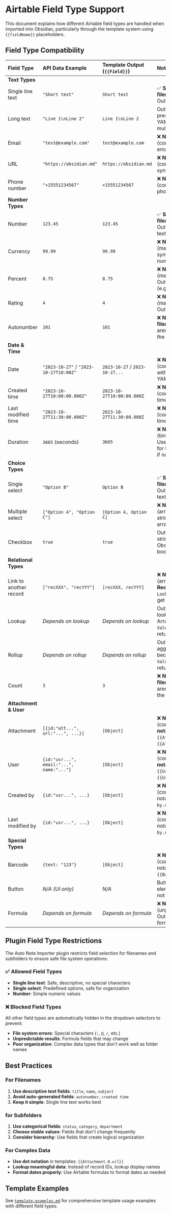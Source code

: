 # Airtable Field Type Support

This document explains how different Airtable field types are handled when imported into Obsidian, particularly through the template system using `{{fieldName}}` placeholders.

## Field Type Compatibility

| Field Type             | API Data Example                      | Template Output (`{{Field}}`) | Notes & Usage Tips                                                                                                                               |
| :--------------------- | :------------------------------------ | :---------------------------- | :----------------------------------------------------------------------------------------------------------------------------------------------- |
| **Text Types**         |                                       |                               |                                                                                                                                                  |
| Single line text       | `"Short text"`                        | `Short text`                  | ✅ **Safe for filenames/subfolders**. Outputs the text directly.                                                                                |
| Long text              | `"Line 1\nLine 2"`                    | `Line 1\nLine 2`              | Outputs the text, preserving line breaks. Use YAML block scalar for multi-line frontmatter.                                                  |
| Email                  | `"test@example.com"`                  | `test@example.com`            | ❌ **Not safe for filenames** (contains @). Outputs the email address text.                                                                     |
| URL                    | `"https://obsidian.md"`               | `https://obsidian.md`         | ❌ **Not safe for filenames** (contains :). Use Markdown syntax for clickable links.                                                           |
| Phone number           | `"+15551234567"`                      | `+15551234567`                | ❌ **Not safe for filenames** (contains +). Outputs the phone number text.                                                                      |
| **Number Types**       |                                       |                               |                                                                                                                                                  |
| Number                 | `123.45`                              | `123.45`                      | ✅ **Safe for filenames/subfolders**. Outputs the number as text.                                                                              |
| Currency               | `99.99`                               | `99.99`                       | ❌ **Not safe for filenames** (may include currency symbols). Outputs the numerical value.                                                      |
| Percent                | `0.75`                                | `0.75`                        | ❌ **Not safe for filenames** (may include % symbol). Outputs the decimal value (e.g., 75% is 0.75).                                          |
| Rating                 | `4`                                   | `4`                           | ❌ **Not safe for filenames** (may include star symbols). Outputs the rating number.                                                           |
| Autonumber             | `101`                                 | `101`                         | ❌ **Not recommended for filenames** (numbers alone aren't descriptive). Outputs the unique number.                                            |
| **Date & Time**        |                                       |                               |                                                                                                                                                  |
| Date                   | `"2023-10-27"` / `"2023-10-27T10:00Z"` | `2023-10-27` / `2023-10-27...`| ❌ **Not safe for filenames** (contains :). Compatible with Obsidian/Dataview YAML date fields.                                              |
| Created time           | `"2023-10-27T10:00:00.000Z"`          | `2023-10-27T10:00:00.000Z`    | ❌ **Not safe for filenames** (contains :). Outputs the timestamp string.                                                                       |
| Last modified time     | `"2023-10-27T11:30:00.000Z"`          | `2023-10-27T11:30:00.000Z`    | ❌ **Not safe for filenames** (contains :). Outputs the timestamp string.                                                                       |
| Duration               | `3665` (seconds)                      | `3665`                        | ❌ **Not safe for filenames** (time format contains :). Use Airtable Formula field for human-readable format if needed.                       |
| **Choice Types**       |                                       |                               |                                                                                                                                                  |
| Single select          | `"Option B"`                          | `Option B`                    | ✅ **Safe for filenames/subfolders**. Outputs the selected option text.                                                                        |
| Multiple select        | `["Option A", "Option C"]`            | `[Option A, Option C]`        | ❌ **Not safe for filenames** (array format). Outputs a string representation of the array.                                                    |
| Checkbox               | `true`                                | `true`                        | Outputs `"true"` or `"false"` string. Compatible with Obsidian/Dataview YAML boolean fields.                                                   |
| **Relational Types**   |                                       |                               |                                                                                                                                                  |
| Link to another record | `["recXXX", "recYYY"]`                | `[recXXX, recYYY]`            | ❌ **Not safe for filenames** (array format). **Recommendation:** Use a `Lookup` field in Airtable to get meaningful data.                   |
| Lookup                 | *Depends on lookup*                   | *Depends on lookup*           | Output depends on the looked-up field type. Arrays become `"[Value1, Value2]"`. Safe if lookup returns safe field type.                      |
| Rollup                 | *Depends on rollup*                   | *Depends on rollup*           | Output depends on the aggregation result. Arrays become `"[Value1, Value2]"`. Safe if rollup returns safe field type.                        |
| Count                  | `3`                                   | `3`                           | ❌ **Not recommended for filenames** (numbers alone aren't descriptive). Outputs the count number.                                             |
| **Attachment & User**  |                                       |                               |                                                                                                                                                  |
| Attachment             | `[{id:"att...", url:"...", ...}]`     | `[Object]`                    | ❌ **Not safe for filenames** (complex object). Use **dot notation** for details: `{{Attachment.0.url}}`, `{{Attachment.0.filename}}`.       |
| User                   | `{id:"usr...", email:"...", name:"..."}` | `[Object]`                    | ❌ **Not safe for filenames** (complex object). Use **dot notation** for details: `{{UserField.name}}`, `{{UserField.email}}`.              |
| Created by             | `{id:"usr...", ...}`                  | `[Object]`                    | ❌ **Not safe for filenames** (complex object). Use dot notation: `{{Created by.name}}`.                                                       |
| Last modified by       | `{id:"usr...", ...}`                  | `[Object]`                    | ❌ **Not safe for filenames** (complex object). Use dot notation: `{{Last modified by.name}}`.                                                 |
| **Special Types**      |                                       |                               |                                                                                                                                                  |
| Barcode                | `{text: "123"}`                       | `[Object]`                    | ❌ **Not safe for filenames** (complex object). Use dot notation: `{{BarcodeField.text}}`.                                                     |
| Button                 | *N/A (UI only)*                       | *N/A*                         | Button fields are UI elements in Airtable and do not return data via the API.                                                                  |
| Formula                | *Depends on formula*                  | *Depends on formula*          | ❌ **Not safe for filenames** (unpredictable results). Output depends on the formula result type.                                              |

## Plugin Field Type Restrictions

The Auto Note Importer plugin restricts field selection for filenames and subfolders to ensure safe file system operations:

### ✅ Allowed Field Types
- **Single line text**: Safe, descriptive, no special characters
- **Single select**: Predefined options, safe for organization
- **Number**: Simple numeric values

### ❌ Blocked Field Types
All other field types are automatically hidden in the dropdown selectors to prevent:
- **File system errors**: Special characters (`:`, `@`, `/`, etc.)
- **Unpredictable results**: Formula fields that may change
- **Poor organization**: Complex data types that don't work well as folder names

## Best Practices

### For Filenames
1. **Use descriptive text fields**: `title`, `name`, `subject`
2. **Avoid auto-generated fields**: `autonumber`, `created time`
3. **Keep it simple**: Single line text works best

### for Subfolders
1. **Use categorical fields**: `status`, `category`, `department`
2. **Choose stable values**: Fields that don't change frequently
3. **Consider hierarchy**: Use fields that create logical organization

### For Complex Data
- **Use dot notation** in templates: `{{Attachment.0.url}}`
- **Lookup meaningful data**: Instead of record IDs, lookup display names
- **Format dates properly**: Use Airtable formulas to format dates as needed

## Template Examples

See [`template-examples.md`](template-examples.md) for comprehensive template usage examples with different field types.
